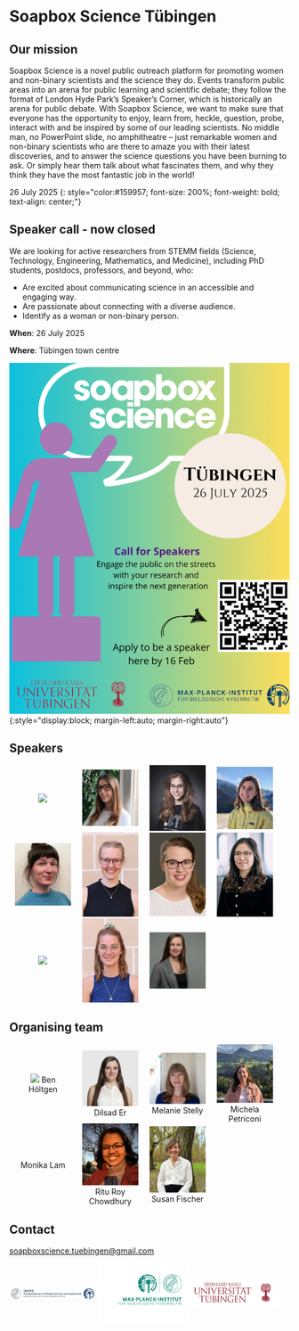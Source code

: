# Soapbox Science Tübingen

## Our mission

Soapbox Science is a novel public outreach platform for promoting women and
non-binary scientists and the science they do. Events transform public areas
into an arena for public learning and scientific debate; they follow the format
of London Hyde Park’s Speaker’s Corner, which is historically an arena for
public debate. With Soapbox Science, we want to make sure that everyone has the
opportunity to enjoy, learn from, heckle, question, probe, interact with and be
inspired by some of our leading scientists. No middle man, no PowerPoint slide,
no amphitheatre – just remarkable women and non-binary scientists who are there
to amaze you with their latest discoveries, and to answer the science questions
you have been burning to ask. Or simply hear them talk about what
fascinates them, and why they think they have the most fantastic job in the
world!

26 July 2025
{: style="color:#159957; font-size: 200%; font-weight: bold; text-align: center;"}

## Speaker call - now closed

We are looking for active researchers from STEMM fields (Science, Technology,
Engineering, Mathematics, and Medicine), including PhD students, postdocs,
professors, and beyond, who:

- Are excited about communicating science in an accessible and engaging way.
- Are passionate about connecting with a diverse audience.
- Identify as a woman or non-binary person.

**When**: 26 July 2025

**Where**: Tübingen town centre


![Soapbox science logo](./assets/logos/soapbox_science_info.png){:style="display:block; margin-left:auto; margin-right:auto"}

## Speakers 

<div style="">

 <div style="display: inline-flex; width: 100%; align-items: center;">
  <div style="object-fit: contain; width: 20%; text-align: center; margin-left: 2%; margin-right: 2%">
   <img src="./assets/speakers/AK_speaker.png" />
  </div>
  <div style="object-fit: contain; width: 20%; text-align: center; margin-left: 2%; margin-right: 2%">
   <img src="./assets/speakers/AV_speaker.jpg" />
  </div>
  <div style="object-fit: contain; width: 20%; text-align: center; margin-left: 2%; margin-right: 2%">
   <img src="./assets/speakers/AW_speaker.jpg" />
  </div>
  <div style="object-fit: contain; width: 20%; text-align: center; margin-left: 2%; margin-right: 2%">
   <img src="./assets/speakers/CG_speaker.jpg" />
  </div>
 </div>

 <div style="display: inline-flex; width: 100%; align-items: center;">
  <div style="object-fit: contain; width: 20%; text-align: center; margin-left: 2%; margin-right: 2%">
   <img src="./assets/speakers/CP_speaker.jpg" />
  </div>
  <div style="object-fit: contain; width: 20%; text-align: center; margin-left: 2%; margin-right: 2%">
   <img src="./assets/speakers/HW_speaker.JPG" />
  </div>
  <div style="object-fit: contain; width: 20%; text-align: center; margin-left: 2%; margin-right: 2%">
   <img src="./assets/speakers/KH_speaker.jpg" />
  </div>
  <div style="object-fit: contain; width: 20%; text-align: center; margin-left: 2%; margin-right: 2%">
   <img src="./assets/speakers/SD_speaker.jpg" />
  </div>
 </div>

 <div style="display: inline-flex; width: 100%; align-items: center;">
  <div style="object-fit: contain; width: 20%; text-align: center; margin-left: 2%; margin-right: 2%">
   <img src="./assets/speakers/BWL_speaker.jpg" />
  </div>
  <div style="object-fit: contain; width: 20%; text-align: center; margin-left: 2%; margin-right: 2%">
   <img src="./assets/speakers/EB_speaker.jpeg" />
  </div>
  <div style="object-fit: contain; width: 20%; text-align: center; margin-left: 2%; margin-right: 2%">
   <img src="./assets/speakers/GF_speaker.jpeg" />
  </div>
 </div>
</div>


## Organising team

<div style="">
 <div style="display: inline-flex; width: 100%; align-items: center;">
  <div style="object-fit: contain; width: 20%; text-align: center; margin-left: 2%; margin-right: 2%">
   <img src="./assets/organisers/ben_höltgen.jpg" />
   Ben Höltgen
  </div>

  <div style="object-fit: contain; width: 20%; text-align: center; margin-left: 2%; margin-right: 2%">
   <img src="./assets/organisers/er_dilsad.jpg" />
   Dilsad Er
  </div>

  <div style="object-fit: contain; width: 20%; text-align: center; margin-left: 2%; margin-right: 2%">
   <img src="./assets/organisers/melanie_stelly.jpg" />
   Melanie Stelly
  </div>

  <div style="object-fit: contain; width: 20%; text-align: center; margin-left: 2%; margin-right: 2%">
   <img src="./assets/organisers/michela_petriconi.JPG" />
   Michela Petriconi
  </div>
 </div>

<div style="display: inline-flex; width: 100%; align-items: center;">
 <div style="object-fit: contain; width: 20%; text-align: center; margin-left: 2%; margin-right: 2%">
  Monika Lam
 </div>

  <div style="object-fit: contain; width: 20%; text-align: center; margin-left: 2%; margin-right: 2%">
  <img src="./assets/organisers/ritu_roy_chowdhury.jpg" />
  Ritu Roy Chowdhury
 </div>

  <div style="object-fit: contain; width: 20%; text-align: center; margin-left: 2%; margin-right: 2%">
  <img src="./assets/organisers/susan_fischer.jpg" />
  Susan Fischer
 </div>
</div>
</div>



## Contact

[soapboxscience.tuebingen@gmail.com](mailto:soapboxscience.tuebingen@gmail.com)

<div style="display: inline-flex; width=100%; align-items: center;">

 <img src="./assets/logos/logo_imprs.png" width="32%" style="object-fit: contain;" />
 <img src="./assets/logos/logo_mpg-kyb.webp" width="32%" style="object-fit: contain;" />
 <img src="./assets/logos/logo_uni-tue.png" width="32%" style="object-fit: contain;" />

</div>
